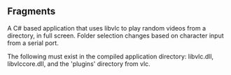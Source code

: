 ## Fragments

A C# based application that uses libvlc to play random videos from a directory, in full screen. Folder selection changes based on character input from a serial port. 

The following must exist in the compiled application directory:
libvlc.dll, libvlccore.dll, and the 'plugins' directory from vlc.


